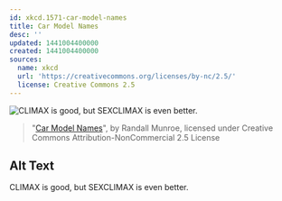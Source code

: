 ```yaml
---
id: xkcd.1571-car-model-names
title: Car Model Names
desc: ''
updated: 1441004400000
created: 1441004400000
sources:
  name: xkcd
  url: 'https://creativecommons.org/licenses/by-nc/2.5/'
  license: Creative Commons 2.5
---
```

![CLIMAX is good, but SEXCLIMAX is even better.](https://imgs.xkcd.com/comics/car_model_names.png)
> "[Car Model Names](https://xkcd.com/1571/)", by Randall Munroe, licensed under Creative Commons Attribution-NonCommercial 2.5 License

## Alt Text
CLIMAX is good, but SEXCLIMAX is even better.
